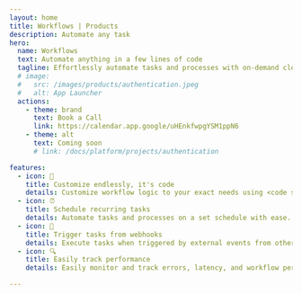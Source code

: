 ```yaml
---
layout: home
title: Workflows | Products
description: Automate any task
hero:
  name: Workflows
  text: Automate anything in a few lines of code
  tagline: Effortlessly automate tasks and processes with on-demand cloud compute. Unlock efficiency and productivity across your organization.
  # image:
  #   src: /images/products/authentication.jpeg
  #   alt: App Launcher
  actions:
    - theme: brand
      text: Book a Call
      link: https://calendar.app.google/uHEnkfwpgYSM1ppN6
    - theme: alt
      text: Coming soon
      # link: /docs/platform/projects/authentication

features:
  - icon: 🚀
    title: Customize endlessly, it's code
    details: Customize workflow logic to your exact needs using <code style="color:#0080ff;">JavaScript</code> and <code style="color:#0080ff;">TypeScript</code> with open-source library support.
  - icon: ⏰
    title: Schedule recurring tasks
    details: Automate tasks and processes on a set schedule with ease.
  - icon: 🔌
    title: Trigger tasks from webhooks
    details: Execute tasks when triggered by external events from other systems.
  - icon: 🔍
    title: Easily track performance
    details: Easily monitor and track errors, latency, and workflow performance in real-time.

---
```


<script setup>
import BannerCta from '@theme/components/banners/BannerCta.vue'
import Footer from '@theme/components/Footer.vue'
import locale from '@theme/../../locales/en'
</script>

<section class="mt-32">
  <BannerCta v-bind="locale.home.sectionBannerCta" />

  <!-- <NewsLetter /> -->

  <Footer v-bind="locale.footer" />
</section>